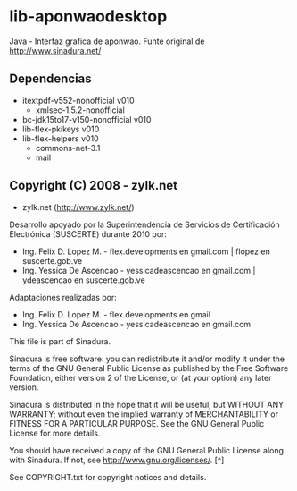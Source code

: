 # lib-aponwaodesktop
Java - Interfaz grafica de aponwao. Funte original de http://www.sinadura.net/

## Dependencias
 * itextpdf-v552-nonofficial v010
   * xmlsec-1.5.2-nonofficial
 * bc-jdk15to17-v150-nonofficial v010
 * lib-flex-pkikeys v010
 * lib-flex-helpers v010
   * commons-net-3.1
   * mail

## Copyright (C) 2008 - zylk.net
 * zylk.net (http://www.zylk.net/)

Desarrollo apoyado por la Superintendencia de Servicios de Certificación Electrónica (SUSCERTE) durante 2010 por:
* Ing. Felix D. Lopez M. - flex.developments en gmail.com | flopez en suscerte.gob.ve
* Ing. Yessica De Ascencao - yessicadeascencao en gmail.com | ydeascencao en suscerte.gob.ve

Adaptaciones realizadas por:
 * Ing. Felix D. Lopez M. - flex.developments en gmail
 * Ing. Yessica De Ascencao - yessicadeascencao en gmail.com

This file is part of Sinadura.

Sinadura is free software: you can redistribute it and/or modify
it under the terms of the GNU General Public License as published by
the Free Software Foundation, either version 2 of the License, or
(at your option) any later version.

Sinadura is distributed in the hope that it will be useful,
but WITHOUT ANY WARRANTY; without even the implied warranty of
MERCHANTABILITY or FITNESS FOR A PARTICULAR PURPOSE.  See the
GNU General Public License for more details.

You should have received a copy of the GNU General Public License
along with Sinadura.  If not, see <http://www.gnu.org/licenses/>. [^]

See COPYRIGHT.txt for copyright notices and details.